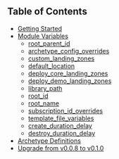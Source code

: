 ## Table of Contents

- [Getting Started][Getting Started]
- [Module Variables][Module Variables]
  - [root_parent_id][root_parent_id]
  - [archetype_config_overrides][archetype_config_overrides]
  - [custom_landing_zones][custom_landing_zones]
  - [default_location][default_location]
  - [deploy_core_landing_zones][deploy_core_landing_zones]
  - [deploy_demo_landing_zones][deploy_demo_landing_zones]
  - [library_path][library_path]
  - [root_id][root_id]
  - [root_name][root_name]
  - [subscription_id_overrides][subscription_id_overrides]
  - [template_file_variables][template_file_variables]
  - [create_duration_delay][template_file_variables]
  - [destroy_duration_delay][template_file_variables]
- [Archetype Definitions][Archetype Definitions]
- [Upgrade from v0.0.8 to v0.1.0][Upgrade from v0.0.8 to v0.1.0]


 [//]: # (************************)
 [//]: # (INSERT LINK LABELS BELOW)
 [//]: # (************************)

[Getting Started]: ./%5BUser-Guide%5D-Getting-Started "Getting Started"
[Module Variables]: ./%5BUser-Guide%5D-Module-Variables "Module Variables"
[Archetype Definitions]: ./%5BUser-Guide%5D-Archetype-Definitions "Archetype Definitions"
[Upgrade from v0.0.8 to v0.1.0]: ./%5BUser-Guide%5D-Upgrade-from-v0.0.8-to-v0.1.0.md "Upgrade from v0.0.8 to v0.1.0"

[root_parent_id]: ./%5BVariables%5D-root_parent_id "Instructions for how to use the root_parent_id variable."
[root_id]: ./%5BVariables%5D-root_id "Instructions for how to use the root_id variable."
[root_name]: ./%5BVariables%5D-root_name "Instructions for how to use the root_name variable."
[deploy_core_landing_zones]: ./%5BVariables%5D-deploy_core_landing_zones "Instructions for how to use the deploy_core_landing_zones variable."
[deploy_management_resources]: ./%5BVariables%5D-deploy_management_resources "Instructions for how to use the deploy_management_resources variable."
[archetype_config_overrides]: ./%5BVariables%5D-archetype_config_overrides "Instructions for how to use the archetype_config_overrides variable."
[subscription_id_overrides]: ./%5BVariables%5D-subscription_id_overrides "Instructions for how to use the subscription_id_overrides variable."
[deploy_demo_landing_zones]: ./%5BVariables%5D-deploy_demo_landing_zones "Instructions for how to use the deploy_demo_landing_zones variable."
[custom_landing_zones]: ./%5BVariables%5D-custom_landing_zones "Instructions for how to use the custom_landing_zones variable."
[library_path]: ./%5BVariables%5D-library_path "Instructions for how to use the library_path variable."
[template_file_variables]: ./%5BVariables%5D-template_file_variables "Instructions for how to use the template_file_variables variable."
[default_location]: ./%5BVariables%5D-default_location "Instructions for how to use the default_location variable."
[create_duration_delay]: ./%5BVariables%5D-create_duration_delay "Instructions for how to use the create_duration_delay variable."
[destroy_duration_delay]: ./%5BVariables%5D-destroy_duration_delay "Instructions for how to use the destroy_duration_delay variable."